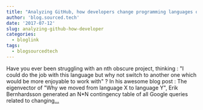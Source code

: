 ```yaml
---
title: "Analyzing GitHub, how developers change programming languages over time"
author: 'blog.sourced.tech'
date: '2017-07-12'
slug: analyzing-github-how-developer
categories:
  - bloglink
tags:
  - blogsourcedtech
---
```


Have you ever been struggling with an nth obscure project, thinking : "I could do the job with this language but why not switch to another one which would be more enjoyable to work with" ? In his awesome blog post : The eigenvector of "Why we moved from language X to language Y", Erik Bernhardsson generated an N*N contingency table of all Google queries related to changing[... <i class="fas fa-external-link-alt"></i>](https://blog.sourced.tech//blog.sourced.tech/post/language_migrations/)

